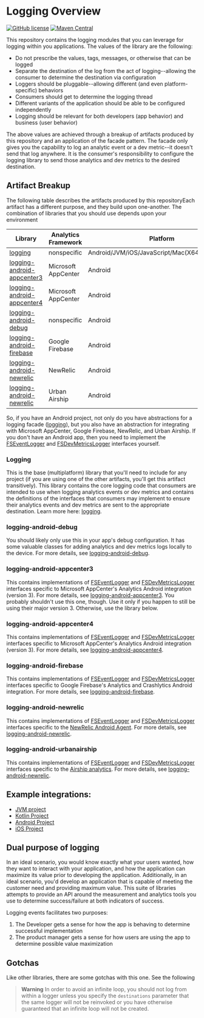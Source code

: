 # Logging Overview

[![GitHub license](https://img.shields.io/badge/license-Apache%20License%202.0-blue.svg?style=flat)](http://www.apache.org/licenses/LICENSE-2.0)
[![Maven Central](https://img.shields.io/maven-central/v/com.fsryan.tools/logging.svg?label=Maven%20Central)](https://search.maven.org/search?q=g:%22com.fsryan.tools%22%20AND%20a:%22logging%22)

This repository contains the logging modules that you can leverage for logging within you applications. The values of the library are the following:
* Do not prescribe the values, tags, messages, or otherwise that can be logged
* Separate the destination of the log from the act of logging--allowing the consumer to determine the destination via configuration
* Loggers should be pluggable--allowing different (and even platform-specific) behaviors
* Consumers should get to determine the logging thread
* Different variants of the application should be able to be configured independently
* Logging should be relevant for both developers (app behavior) and business (user behavior)

The above values are achieved through a breakup of artifacts produced by this repository and an application of the facade pattern. The facade only gives you the capability to log an analytic event or a dev metric--it doesn't send that log anywhere. It is the consumer's responsibility to configure the logging library to send those analytics and dev metrics to the desired destination.

## Artifact Breakup

The following table describes the artifacts produced by this repositoryEach artifact has a different purpose, and they build upon one-another. The combination of libraries that you should use depends upon your environment

| Library                                                            | Analytics Framework | Platform                                       |
|--------------------------------------------------------------------|---------------------|------------------------------------------------|
| [logging](logging/README.md)                                       | nonspecific         | Android/JVM/iOS/JavaScript/Mac(X64)/Linux(X64) |
| [logging-android-appcenter3](logging-android-appcenter3/README.md) | Microsoft AppCenter | Android                                        |
| [logging-android-appcenter4](logging-android-appcenter4/README.md) | Microsoft AppCenter | Android                                        |
| [logging-android-debug](logging-android-debug/README.md)           | nonspecific         | Android                                        |
| [logging-android-firebase](logging-android-firebase/README.md)     | Google Firebase     | Android                                        |
| [logging-android-newrelic](logging-android-newrelic/README.md)     | NewRelic            | Android                                        |
| [logging-android-newrelic](logging-android-urbanairship/README.md) | Urban Airship       | Android                                        |

So, if you have an Android project, not only do you have abstractions for a logging facade ([logging](logging/README.md)), but you also have an abstraction for integrating with Microsoft AppCenter, Google Firebase, NewRelic, and Urban Airship. If you don't have an Android app, then you need to implement the [FSEventLogger](logging/src/commonMain/kotlin/com/fsryan/tools/logging/FSLoggers.kt) and [FSDevMetricsLogger](logging/src/commonMain/kotlin/com/fsryan/tools/logging/FSLoggers.kt) interfaces yourself. 

### Logging

This is the base (multiplatform) library that you'll need to include for any project (if you are using one of the other artifacts, you'll get this artifact transitively). This library contains the core logging code that consumers are intended to use when logging analytics events or dev metrics and contains the definitions of the interfaces that consumers may implement to ensure their analytics events and dev metrics are sent to the appropriate destination. Learn more here: [logging](logging/README.md).

### logging-android-debug

You should likely only use this in your app's debug configuration. It has some valuable classes for adding analytics and dev metrics logs locally to the device. For more details, see [logging-android-debug](logging-android-debug/README.md).

### logging-android-appcenter3

This contains implementations of [FSEventLogger](logging/src/commonMain/kotlin/com/fsryan/tools/logging/FSLoggers.kt) and [FSDevMetricsLogger](logging/src/commonMain/kotlin/com/fsryan/tools/logging/FSLoggers.kt) interfaces specific to Microsoft AppCenter's Analytics Android integration (version 3). For more details, see [logging-android-appcenter3](logging-android-appcenter3/README.md).
You probably shouldn't use this one, though. Use it only if you happen to still be using their major version 3. Otherwise, use the library below.

### logging-android-appcenter4

This contains implementations of [FSEventLogger](logging/src/commonMain/kotlin/com/fsryan/tools/logging/FSLoggers.kt) and [FSDevMetricsLogger](logging/src/commonMain/kotlin/com/fsryan/tools/logging/FSLoggers.kt) interfaces specific to Microsoft AppCenter's Analytics Android integration (version 3). For more details, see [logging-android-appcenter4](logging-android-appcenter4/README.md).

### logging-android-firebase

This contains implementations of [FSEventLogger](logging/src/commonMain/kotlin/com/fsryan/tools/logging/FSLoggers.kt) and [FSDevMetricsLogger](logging/src/commonMain/kotlin/com/fsryan/tools/logging/FSLoggers.kt) interfaces specific to Google Firebase's Analytics and Crashlytics Android integration. For more details, see [logging-android-firebase](logging-android-firebase/README.md).

### logging-android-newrelic

This contains implementations of [FSEventLogger](logging/src/commonMain/kotlin/com/fsryan/tools/logging/FSLoggers.kt) and [FSDevMetricsLogger](logging/src/commonMain/kotlin/com/fsryan/tools/logging/FSLoggers.kt) interfaces specific to the [NewRelic Android Agent](https://docs.newrelic.com/docs/release-notes/mobile-release-notes/android-release-notes). For more details, see [logging-android-newrelic](logging-android-newrelic/README.md).

### logging-android-urbanairship

This contains implementations of [FSEventLogger](logging/src/commonMain/kotlin/com/fsryan/tools/logging/FSLoggers.kt) and [FSDevMetricsLogger](logging/src/commonMain/kotlin/com/fsryan/tools/logging/FSLoggers.kt) interfaces specific to the [Airship analytics](https://docs.airship.com/platform/android/analytics-and-reporting/). For more details, see [logging-android-newrelic](logging-android-urbanairship/README.md).

## Example integrations:

- [JVM project](java-testapp)
- [Kotlin Project](kotlin-testapp)
- [Android Project](android-loggingtestapp)
- [iOS Project](iosTestApp)

## Dual purpose of logging

In an ideal scenario, you would know exactly what your users wanted, how they want to interact with your application, and how the application can maximize its value prior to developing the application. Additionally, in an ideal scenario, you'd develop an application that is capable of meeting the customer need and providing maximum value. This suite of libraries attempts to provide an API around the measurement and analytics tools you use to determine success/failure at both indicators of success.

Logging events facilitates two purposes:
1. The Developer gets a sense for how the app is behaving to determine successful implementation
2. The product manager gets a sense for how users are using the app to determine possible value maximization

## Gotchas

Like other libraries, there are some gotchas with this one. See the following

> **Warning**
> In order to avoid an infinite loop, you should not log from within a logger unless you specify the `destinations` parameter that the same logger will not be reinvoked or you have otherwise guaranteed that an infinite loop will not be created.
